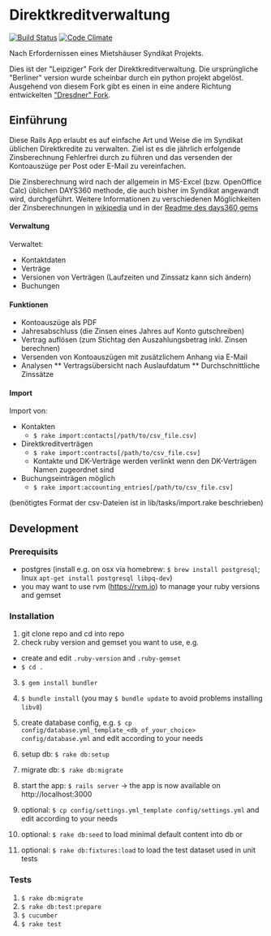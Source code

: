 
# Direktkreditverwaltung
[![Build Status](https://travis-ci.org/tamaloa/direktkreditverwaltung.svg?branch=master)](https://travis-ci.org/tamaloa/direktkreditverwaltung)
[![Code Climate](https://codeclimate.com/github/tamaloa/direktkreditverwaltung/badges/gpa.svg)](https://codeclimate.com/github/tamaloa/direktkreditverwaltung)

Nach Erfordernissen eines Mietshäuser Syndikat Projekts.

Dies ist der "Leipziger" Fork der Direktkreditverwaltung. Die ursprüngliche "Berliner" version wurde scheinbar durch ein python projekt abgelöst. 
Ausgehend von diesem Fork gibt es einen in eine andere Richtung entwickelten ["Dresdner" Fork](https://github.com/pamuche/direktkreditverwaltung).

## Einführung

Diese Rails App erlaubt es auf einfache Art und Weise die im Syndikat üblichen Direktkredite zu verwalten. Ziel ist es
die jährlich erfolgende Zinsberechnung Fehlerfrei durch zu führen und das versenden der Kontoauszüge per Post oder E-Mail
zu vereinfachen.

Die Zinsberechnung wird nach der allgemein in MS-Excel (bzw. OpenOffice Calc) üblichen DAYS360 methode, die auch bisher im
  Syndikat angewandt wird, durchgeführt. Weitere Informationen zu verschiedenen Möglichkeiten der Zinsberechnungen in
  [wikipedia](http://de.wikipedia.org/wiki/Zinssatz#Berechnungsmethoden) und in der [Readme des days360 gems](https://github.com/tamaloa/days360)

#### Verwaltung

Verwaltet:

* Kontaktdaten
* Verträge
* Versionen von Verträgen (Laufzeiten und Zinssatz kann sich ändern)
* Buchungen

#### Funktionen

* Kontoauszüge als PDF
* Jahresabschluss (die Zinsen eines Jahres auf Konto gutschreiben)
* Vertrag auflösen (zum Stichtag den Auszahlungsbetrag inkl. Zinsen berechnen)
* Versenden von Kontoauszügen mit zusätzlichem Anhang via E-Mail
* Analysen
** Vertragsübersicht nach Auslaufdatum
** Durchschnittliche Zinssätze


#### Import

Import von:

* Kontakten 
    * `$ rake import:contacts[/path/to/csv_file.csv]`
* Direktkreditverträgen
    * `$ rake import:contracts[/path/to/csv_file.csv]`
    * Kontakte und DK-Verträge werden verlinkt wenn den DK-Verträgen Namen zugeordnet sind
* Buchungseinträgen möglich
    * `$ rake import:accounting_entries[/path/to/csv_file.csv]`

(benötigtes Format der csv-Dateien ist in lib/tasks/import.rake beschrieben)




## Development

### Prerequisits

* postgres (install e.g. on osx via homebrew: `$ brew install postgresql`; linux `apt-get install postgresql libpq-dev`)
* you may want to use rvm (https://rvm.io) to manage your ruby versions and gemset

### Installation

1. git clone repo and cd into repo
2. check ruby version and gemset you want to use, e.g. 
  - create and edit `.ruby-version` and `.ruby-gemset` 
  - `$ cd .`
3. `$ gem install bundler`
4. `$ bundle install` (you may `$ bundle update` to avoid problems installing `libv8`)

5. create database config, e.g. `$ cp config/database.yml_template_<db_of_your_choice> config/database.yml` and edit according to your needs
6. setup db: `$ rake db:setup`
7. migrate db: `$ rake db:migrate`

8. start the app: `$ rails server` -> the app is now available on http://localhost:3000

9. optional: `$ cp config/settings.yml_template config/settings.yml` and edit according to your needs

10. optional: `$ rake db:seed` to load minimal default content into db or

11. optional: `$ rake db:fixtures:load` to load the test dataset used in unit tests

### Tests

1. `$ rake db:migrate`
2. `$ rake db:test:prepare`
3. `$ cucumber`
4. `$ rake test`

